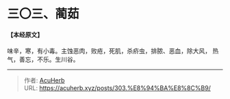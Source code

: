 # 三〇三、蔺茹


#### 【本经原文】
味辛，寒，有小毒。主蚀恶肉，败疮，死肌，杀疥虫，排脓、恶血，除大风，
热气，善忘，不乐。生川谷。

---

> 作者: [AcuHerb](https://acuherb.xyz)  
> URL: https://acuherb.xyz/posts/303.%E8%94%BA%E8%8C%B9/  

